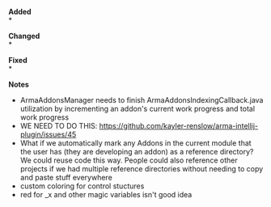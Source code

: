 **Added**  
*

**Changed**  
*

**Fixed**  
*

**Notes**
* ArmaAddonsManager needs to finish ArmaAddonsIndexingCallback.java utilization by incrementing an addon's current work progress and total work progress
* WE NEED TO DO THIS: https://github.com/kayler-renslow/arma-intellij-plugin/issues/45
* What if we automatically mark any Addons in the current module that the user has (they are developing an addon) as a reference directory?
    We could reuse code this way. People could also reference other projects if we had multiple reference directories without needing to copy and paste stuff everywhere
* custom coloring for control stuctures
* red for _x and other magic variables isn't good idea